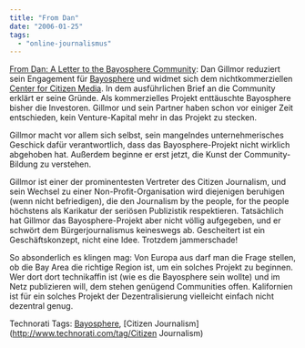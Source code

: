 ```yaml
---
title: "From Dan"
date: "2006-01-25"
tags: 
  - "online-journalismus"
---
```


[From Dan: A Letter to the Bayosphere Community](http://bayosphere.com/blog/dan_gillmor/20060124/from_dan_a_letter_to_the_bayosphere_community): Dan Gillmor reduziert sein Engagement für [Bayosphere](http://bayosphere.com/) und widmet sich dem nichtkommerziellen [Center for Citizen Media](http://citmedia.org/blog/about). In dem ausführlichen Brief an die Community erklärt er seine Gründe. Als kommerzielles Projekt enttäuschte Bayosphere bisher die Investoren. Gillmor und sein Partner haben schon vor einiger Zeit entschieden, kein Venture-Kapital mehr in das Projekt zu stecken.

Gillmor macht vor allem sich selbst, sein mangelndes unternehmerisches Geschick dafür verantwortlich, dass das Bayosphere-Projekt nicht wirklich abgehoben hat. Außerdem beginne er erst jetzt, die Kunst der Community-Bildung zu verstehen.

Gillmor ist einer der prominentesten Vertreter des Citizen Journalism, und sein Wechsel zu einer Non-Profit-Organisation wird diejenigen beruhigen (wenn nicht befriedigen), die den Journalism by the people, for the people höchstens als Karikatur der seriösen Publizistik respektieren. Tatsächlich hat Gillmor das Bayosphere-Projekt aber nicht völlig aufgegeben, und er schwört dem Bürgerjournalismus keineswegs ab. Gescheitert ist ein Geschäftskonzept, nicht eine Idee. Trotzdem jammerschade!

So absonderlich es klingen mag: Von Europa aus darf man die Frage stellen, ob die Bay Area die richtige Region ist, um ein solches Projekt zu beginnen. Wer dort dort technikaffin ist (wie es die Bayosphere sein wollte) und im Netz publizieren will, dem stehen genügend Communities offen. Kalifornien ist für ein solches Projekt der Dezentralisierung vielleicht einfach nicht dezentral genug.

  

Technorati Tags: [Bayosphere](http://www.technorati.com/tag/Bayosphere), [Citizen Journalism](http://www.technorati.com/tag/Citizen Journalism)
